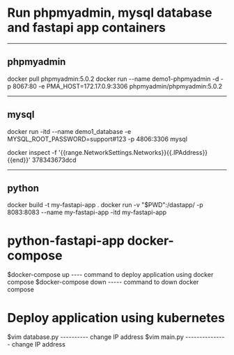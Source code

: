 # Run phpmyadmin, mysql database and fastapi app containers

-------------------------------
phpmyadmin
-------------------------------
docker pull phpmyadmin:5.0.2
docker run --name demo1-phpmyadmin -d -p 8067:80 -e PMA_HOST=172.17.0.9:3306 phpmyadmin/phpmyadmin:5.0.2

-------------------------------
mysql
-------------------------------
 
docker run -itd --name demo1_database -e MYSQL_ROOT_PASSWORD=support#123 -p 4806:3306 mysql

docker inspect -f '{{range.NetworkSettings.Networks}}{{.IPAddress}}{{end}}' 378343673dcd
 
-------------------------------
python 
-------------------------------
docker build -t my-fastapi-app .
docker run -v "$PWD":/dastapp/ -p 8083:8083  --name my-fastapi-app -itd my-fastapi-app
 

# python-fastapi-app docker-compose

$docker-compose up  ---- command to deploy application using docker compose
$docker-compose down  ----- command to down docker compose 


# Deploy application using kubernetes

 $vim database.py  ---------- change IP address 
 $vim main.py  --------------- change IP address












 
